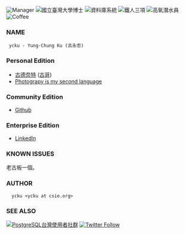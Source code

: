 ![Manager](https://img.shields.io/badge/Manager-台灣PostgreSQL使用者社群-blue.svg)
![國立臺灣大學博士](https://img.shields.io/badge/Ph.D.-National%20Taiwan%20University-blue.svg)
![資料庫系統](https://img.shields.io/badge/Database-職人-orange.svg)
![鐵人三項](https://img.shields.io/badge/Triathlon-Enjoy-brightgreen.svg)
![高氧潛水員](https://img.shields.io/badge/Enriched%20Air--yellow.svg)
![Coffee](https://img.shields.io/badge/手沖咖啡-心情-brightgreen.svg)

### NAME
     ycku - Yung-Chung Ku (古永忠)

### Personal Edition
- [古德奈特](https://medium.com/ycku) ([古哥](https://medium.com/@ycku))
- [Photograpy is my second language](https://www.flickr.com/people/pipergu/)

### Community Edition
- [Github](https://github.com/ycku/)

### Enterprise Edition
- [LinkedIn](https://www.linkedin.com/in/ycku/)

### KNOWN ISSUES
老古板一個。

### AUTHOR
      ycku <ycku at csie.org>

### SEE ALSO
[![PostgreSQL台灣使用者社群](https://img.shields.io/badge/台灣使用者社群-PostgreSQL-blue.svg)](https://postgresql.tw/)
[![Twitter Follow](https://img.shields.io/twitter/follow/94ycku.svg?style=social&label=Follow)](https://twitter.com/94ycku)
